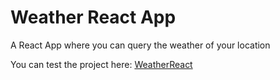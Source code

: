  # Weather React App

 A React App where you can query the weather of your location


 You can test the project here:
 [WeatherReact](https://georgesteel.github.io/WeatherReact/ "WeatherReact project")